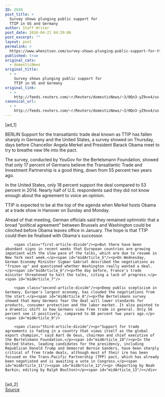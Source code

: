 ```yaml
---
ID: 2939
post_title: >
  Survey shows plunging public support for
  TTIP in US and Germany
author: Staff Writer
post_date: 2016-04-21 04:39:06
post_excerpt: ""
layout: post
permalink: >
  https://www.whenitson.com/survey-shows-plunging-public-support-for-ttip-in-us-and-germany/
published: true
original_cats:
  - domesticNews
original_title:
  - >
    Survey shows plunging public support for
    TTIP in US and Germany
original_link:
  - >
    http://feeds.reuters.com/~r/Reuters/domesticNews/~3/0Qn3-yZ9vx4/us-europe-usa-trade-idUSKCN0XI0AT
canonical_url:
  - >
    http://feeds.reuters.com/~r/Reuters/domesticNews/~3/0Qn3-yZ9vx4/us-europe-usa-trade-idUSKCN0XI0AT
---
```

 [ad_1]
<br><div id="articleText">
<span id="midArticle_start"/>

<span class="focusParagraph" readability="6"><p><span class="articleLocation">BERLIN</span> Support for the transatlantic trade deal known as TTIP has fallen sharply in Germany and the United States, a survey showed on Thursday, days before Chancellor Angela Merkel and President Barack Obama meet to try to breathe new life into the pact.</p></span><span id="midArticle_0"/><p>The survey, conducted by YouGov for the Bertelsmann Foundation, showed that only 17 percent of Germans believe the Transatlantic Trade and Investment Partnership is a good thing, down from 55 percent two years ago.</p><span id="midArticle_1"/><p>In the United States, only 18 percent support the deal compared to 53 percent in 2014. Nearly half of U.S. respondents said they did not know enough about the agreement to voice an opinion.</p><span id="midArticle_2"/><p>TTIP is expected to be at the top of the agenda when Merkel hosts Obama at a trade show in Hanover on Sunday and Monday.</p><span id="midArticle_3"/><p>Ahead of that meeting, German officials said they remained optimistic that a broad "political agreement" between Brussels and Washington could be clinched before Obama leaves office in January. The hope is that TTIP could then be finalised with Obama's successor.</p><span id="midArticle_4"/>
        
        <span class="first-article-divide"/><p>But there have been abundant signs in recent weeks that European countries are growing impatient with the slow pace of the talks, which are due to resume in New York next week.</p><span id="midArticle_5"/><p>On Wednesday, German Economy Minister Sigmar Gabriel described the negotiations as "frozen up" and questioned whether Washington really wanted a deal. </p><span id="midArticle_6"/><p>The day before, France's trade minister threatened to halt the talks, citing a lack of progress.</p><span id="midArticle_7"/>
        
        <span class="second-article-divide"/><p>Deep public scepticism in Germany, Europe's largest economy, has clouded the negotiations from the start.</p><span id="midArticle_8"/><p>The Bertelsmann survey showed that many Germans fear the deal will lower standards for products, consumer protection and the labor market. It also pointed to a dramatic shift in how Germans view free trade in general. Only 56 percent see it positively, compared to 88 percent two years ago.</p><span id="midArticle_9"/>
        
        <span class="third-article-divide"/><p>"Support for trade agreements is fading in a country that views itself as the global export champion," said Aart de Geus, chairman and chief executive of the Bertelsmann Foundation.</p><span id="midArticle_10"/><p>In the United States, leading candidates for the presidency, including Republican Donald Trump and Democrat Bernie Sanders, have been sharply critical of free trade deals, although most of their ire has been focused on the Trans-Pacific Partnership (TPP) pact, which has already been negotiated and is awaiting a vote in Congress.</p><span id="midArticle_11"/><span id="midArticle_12"/><p> (Reporting by Noah Barkin; editing by Ralph Boulton)</p><span id="midArticle_13"/></div>
<br>[ad_2]
<br><a href="http://feeds.reuters.com/~r/Reuters/domesticNews/~3/0Qn3-yZ9vx4/us-europe-usa-trade-idUSKCN0XI0AT">Source </a>